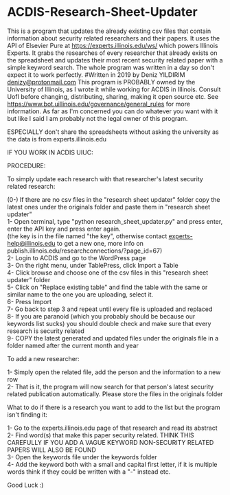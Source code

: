 # ACDIS-Research-Sheet-Updater

This is a program that updates the already existing csv files that contain information about security related researchers and their papers. 
It uses the API of Elsevier Pure at https://experts.illinois.edu/ws/ which powers Illinois Experts. It grabs the researches of every 
researcher that already exists on the spreadsheet and updates their most recent security related paper with a simple keyword search. The 
whole program was written in a day so don't expect it to work perfectly. #Written in 2019 by Deniz YILDIRIM <denizy@protonmail.com>
This program is PROBABLY owned by the University of Illinois, as I wrote it while working for ACDIS in Illinois. Consult UofI before changing, distributing, sharing, making it open source etc.
See https://www.bot.uillinois.edu/governance/general_rules for more information.
As far as I'm concerned you can do whatever you want with it but like I said I am probably not the legal owner of this program.



ESPECIALLY don't share the spreadsheets without asking the university as the data is from experts.illinois.edu

IF YOU WORK IN ACDIS UIUC:

PROCEDURE:

To simply update each research with that researcher's latest security related research:

(0-) If there are no csv files in the "research sheet updater" folder copy the latest ones under the originals folder and paste them in "research sheet updater"\
1- Open terminal, type "python research_sheet_updater.py" and press enter, enter the API key and press enter again.\
(the key is in the file named "the key", otherwise contact experts-help@illinois.edu to get a new one, more info on publish.illinois.edu/researchconnections/?page_id=67)\
2- Login to ACDIS and go to the WordPress page\
3- On the right menu, under TablePress, click Import a Table\
4- Click browse and choose one of the csv files in this "research sheet updater" folder\
5- Click on "Replace existing table" and find the table with the same or similar name to the one you are uploading, select it.\
6- Press Import\
7- Go back to step 3 and repeat until every file is uploaded and replaced\
8- If you are paranoid (which you probably should be because our keywords list sucks) you should double check and make sure that every research is security related\
9- COPY the latest generated and updated files under the originals file in a folder named after the current month and year

To add a new researcher:

1- Simply open the related file, add the person and the information to a new row\
2- That is it, the program will now search for that person's latest security related publication automatically. Please store the files in the originals folder

What to do if there is a research you want to add to the list but the program isn't finding it:

1- Go to the experts.illinois.edu page of that research and read its abstract\
2- Find word(s) that make this paper security related. THINK THIS CAREFULLY IF YOU ADD A VAGUE KEYWORD NON-SECURITY RELATED PAPERS WILL ALSO BE FOUND\
3- Open the keywords file under the keywords folder\
4- Add the keyword both with a small and capital first letter, if it is multiple words think if they could be written with a "-" instead etc.


Good Luck :)

